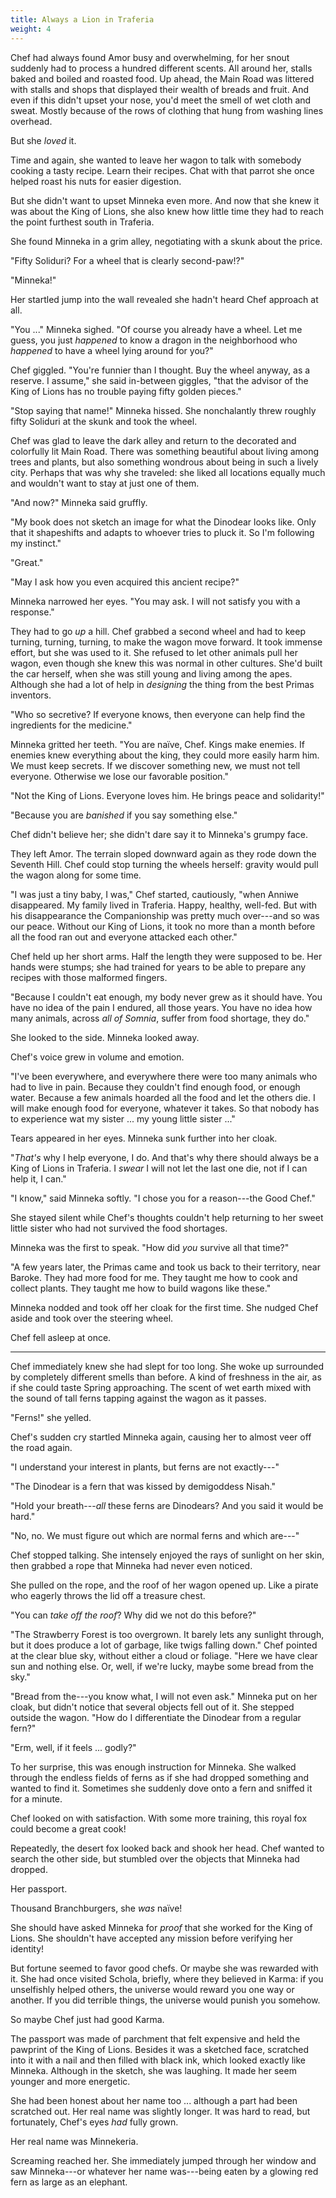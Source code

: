 ```yaml
---
title: Always a Lion in Traferia
weight: 4
---
```

Chef had always found Amor busy and overwhelming, for her snout suddenly had to process a hundred different scents. All around her, stalls baked and boiled and roasted food. Up ahead, the Main Road was littered with stalls and shops that displayed their wealth of breads and fruit. And even if this didn't upset your nose, you'd meet the smell of wet cloth and sweat. Mostly because of the rows of clothing that hung from washing lines overhead.

But she _loved_ it.

Time and again, she wanted to leave her wagon to talk with somebody cooking a tasty recipe. Learn their recipes. Chat with that parrot she once helped roast his nuts for easier digestion.

But she didn't want to upset Minneka even more. And now that she knew it was about the King of Lions, she also knew how little time they had to reach the point furthest south in Traferia.

She found Minneka in a grim alley, negotiating with a skunk about the price.

"Fifty Soliduri? For a wheel that is clearly second-paw!?"

"Minneka!" 

Her startled jump into the wall revealed she hadn't heard Chef approach at all.

"You ..." Minneka sighed. "Of course you already have a wheel. Let me guess, you just _happened_ to know a dragon in the neighborhood who _happened_ to have a wheel lying around for you?"

Chef giggled. "You're funnier than I thought. Buy the wheel anyway, as a reserve. I assume," she said in-between giggles, "that the advisor of the King of Lions has no trouble paying fifty golden pieces."

"Stop saying that name!" Minneka hissed. She nonchalantly threw roughly fifty Soliduri at the skunk and took the wheel.

Chef was glad to leave the dark alley and return to the decorated and colorfully lit Main Road. There was something beautiful about living among trees and plants, but also something wondrous about being in such a lively city. Perhaps that was why she traveled: she liked all locations equally much and wouldn't want to stay at just one of them.

"And now?" Minneka said gruffly.

"My book does not sketch an image for what the Dinodear looks like. Only that it shapeshifts and adapts to whoever tries to pluck it. So I'm following my instinct."

"Great."

"May I ask how you even acquired this ancient recipe?"

Minneka narrowed her eyes. "You may ask. I will not satisfy you with a response."

They had to go _up_ a hill. Chef grabbed a second wheel and had to keep turning, turning, turning, to make the wagon move forward. It took immense effort, but she was used to it. She refused to let other animals pull her wagon, even though she knew this was normal in other cultures. She'd built the car herself, when she was still young and living among the apes. Although she had a lot of help in _designing_ the thing from the best Primas inventors.

"Who so secretive? If everyone knows, then everyone can help find the ingredients for the medicine."

Minneka gritted her teeth. "You are naïve, Chef. Kings make enemies. If enemies knew everything about the king, they could more easily harm him. We must keep secrets. If we discover something new, we must not tell everyone. Otherwise we lose our favorable position."

"Not the King of Lions. Everyone loves him. He brings peace and solidarity!"

"Because you are _banished_ if you say something else."

Chef didn't believe her; she didn't dare say it to Minneka's grumpy face.

They left Amor. The terrain sloped downward again as they rode down the Seventh Hill. Chef could stop turning the wheels herself: gravity would pull the wagon along for some time.

"I was just a tiny baby, I was," Chef started, cautiously, "when Anniwe disappeared. My family lived in Traferia. Happy, healthy, well-fed. But with his disappearance the Companionship was pretty much over---and so was our peace. Without our King of Lions, it took no more than a month before all the food ran out and everyone attacked each other."

Chef held up her short arms. Half the length they were supposed to be. Her hands were stumps; she had trained for years to be able to prepare any recipes with those malformed fingers.

"Because I couldn't eat enough, my body never grew as it should have. You have no idea of the pain I endured, all those years. You have no idea how many animals, across _all of Somnia_, suffer from food shortage, they do."

She looked to the side. Minneka looked away.

Chef's voice grew in volume and emotion.

"I've been everywhere, and everywhere there were too many animals who had to live in pain. Because they couldn't find enough food, or enough water. Because a few animals hoarded all the food and let the others die. I will make enough food for everyone, whatever it takes. So that nobody has to experience wat my sister ... my young little sister ..."

Tears appeared in her eyes. Minneka sunk further into her cloak.

"_That's_ why I help everyone, I do. And that's why there should always be a King of Lions in Traferia. I _swear_ I will not let the last one die, not if I can help it, I can."

"I know," said Minneka softly. "I chose you for a reason---the Good Chef."

She stayed silent while Chef's thoughts couldn't help returning to her sweet little sister who had not survived the food shortages.

Minneka was the first to speak. "How did _you_ survive all that time?"

"A few years later, the Primas came and took us back to their territory, near Baroke. They had more food for me. They taught me how to cook and collect plants. They taught me how to build wagons like these."

Minneka nodded and took off her cloak for the first time. She nudged Chef aside and took over the steering wheel.

Chef fell asleep at once.

___

Chef immediately knew she had slept for too long. She woke up surrounded by completely different smells than before. A kind of freshness in the air, as if she could taste Spring approaching. The scent of wet earth mixed with the sound of tall ferns tapping against the wagon as it passes.

"Ferns!" she yelled.

Chef's sudden cry startled Minneka again, causing her to almost veer off the road again.

"I understand your interest in plants, but ferns are not exactly---"

"The Dinodear is a fern that was kissed by demigoddess Nisah."

"Hold your breath---_all_ these ferns are Dinodears? And you said it would be hard."

"No, no. We must figure out which are normal ferns and which are---"

Chef stopped talking. She intensely enjoyed the rays of sunlight on her skin, then grabbed a rope that Minneka had never even noticed.

She pulled on the rope, and the roof of her wagon opened up. Like a pirate who eagerly throws the lid off a treasure chest.

"You can _take off the roof_? Why did we not do this before?"

"The Strawberry Forest is too overgrown. It barely lets any sunlight through, but it does produce a lot of garbage, like twigs falling down." Chef pointed at the clear blue sky, without either a cloud or foliage. "Here we have clear sun and nothing else. Or, well, if we're lucky, maybe some bread from the sky."

"Bread from the---you know what, I will not even ask." Minneka put on her cloak, but didn't notice that several objects fell out of it. She stepped outside the wagon. "How do I differentiate the Dinodear from a regular fern?"

"Erm, well, if it feels ... godly?"

To her surprise, this was enough instruction for Minneka. She walked through the endless fields of ferns as if she had dropped something and wanted to find it. Sometimes she suddenly dove onto a fern and sniffed it for a minute. 

Chef looked on with satisfaction. With some more training, this royal fox could become a great cook!

Repeatedly, the desert fox looked back and shook her head. Chef wanted to search the other side, but stumbled over the objects that Minneka had dropped.

Her passport.

Thousand Branchburgers, she _was_ naïve!

She should have asked Minneka for _proof_ that she worked for the King of Lions. She shouldn't have accepted any mission before verifying her identity!

But fortune seemed to favor good chefs. Or maybe she was rewarded with it. She had once visited Schola, briefly, where they believed in Karma: if you unselfishly helped others, the universe would reward you one way or another. If you did terrible things, the universe would punish you somehow. 

So maybe Chef just had good Karma.

The passport was made of parchment that felt expensive and held the pawprint of the King of Lions. Besides it was a sketched face, scratched into it with a nail and then filled with black ink, which looked exactly like Minneka. Although in the sketch, she was laughing. It made her seem younger and more energetic.

She had been honest about her name too ... although a part had been scratched out. Her real name was slightly longer. It was hard to read, but fortunately, Chef's eyes _had_ fully grown.

Her real name was Minnekeria.

Screaming reached her. She immediately jumped through her window and saw Minneka---or whatever her name was---being eaten by a glowing red fern as large as an elephant.